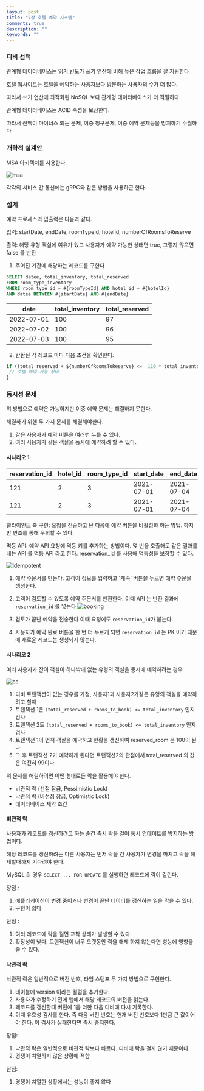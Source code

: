 ```yaml
---
layout: post
title: "7장 호텔 예약 시스템"
comments: true
description: ""
keywords: ""
---
```





### 디비 선택 
관계형 데이터베이스는 읽기 빈도가 쓰기 연산에 비해 높은 작업 흐름을 잘 지원한다

호텔 웹사이트는 호텔을 예약하는 사용자보다 방문하는 사용자의 수가 더 많다.

따라서 쓰기 연산에 최적화된 NoSQL 보다 관계형 데이터베이스가 더 적절하다

관계형 데이터베이스는  ACID 속성을 보장한다.

따라서 잔액이 마이너스 되는 문제, 이중 청구문제, 이중 예약 문제등을 방지하기 수월하다



### 개략적 설계안

MSA 아키텍처를 사용한다. 

![msa](/images/hotel/msa.jfif)

각각의 서비스 간 통신에는 gRPC와 같은 방법을 사용하곤 한다.


### 설계

예약 프로세스의 입출력은 다음과 같다.


입력: startDate, endDate, roomTypeId, hotelId, numberOfRoomsToReserve

출력: 해당 유형 객실에 여유가 있고 사용자가 예약 가능한 상태면 true,  그렇지 않으면 false 를 반환


1. 주어진 기간에 해당하는 레코드를 구한다

```sql
SELECT datee, total_inventory, total_reserved
FROM room_type_inventory
WHERE room_type_id = #{roomTypeId} AND hotel_id = #{hotelId}
AND datee BETWEEN #{startDate} AND #{endDate}
```


|  date       | total_inventory  |  total_reserved |  
|-------------|------------------|-----------------|
| 2022-07-01  | 100              | 97              |
| 2022-07-02  | 100              | 96              |
| 2022-07-03  | 100              | 95              |

2. 반환된 각 레코드 마다 다음 조건을 확인한다.

```js
if ((total_reserved + ${numberOfRoomsToReserve} <=  110 * total_inventory)) {
 // 호텔 예약 가능 상태
}
```



### 동시성 문제

위 방법으로 예약은 가능하지만 이중 예약 문제는 해결하지 못한다.

해결하기 위핸 두 가지 문제를 해결해야한다.

1. 같은 사용자가 예약 버튼을 여러번 누를 수 있다.
2. 여러 사용자가 같은 객실을 동시에 예약하려 할 수 있다.


#### 시나리오 1


| reservation_id | hotel_id | room_type_id | start_date | end_date   | status      | guest_id |
|----------------|----------|--------------|------------|------------|-------------|----------|
| 121            | 2        | 3            | 2021-07-01 | 2021-07-04 | pending_pay | guest1   |
| 121            | 2        | 3            | 2021-07-01 | 2021-07-04 | pending_pay | guest1   |



클라이언트 측 구현: 요청을 전송하고 난 다음에 예약 버튼을 비활성화 하는 방법. 하지만 변조를 통해 우회할 수 있다.

멱등 API: 예약 API 요청에 멱등 키를 추가하는 방법이다. 몇 번을 호출해도 같은 결과를 내는  API 를 멱등  API 라고 한다.
reservation_id 를 사용해 멱등성을 보장할 수 있다.

![Idempotent](/images/hotel/idempotent.png)



1. 예약 주문서를 만든다. 고객이 정보를 입력하고 '계속' 버튼을 누르면 예약 주문을 생성한다.
2. 고객이 검토할 수 있도록 예약 주문서를 반환한다. 이때  API 는 반환 결과에 `reservation_id` 를 넣는다
![booking](/images/hotel/booking.PNG)

3. 검토가 끝난 예약을 전송한다 이때 요청에도 `reservation_id`가 붙는다.
4. 사용자가 예약 완료 버튼을 한 번 더 누르게 되면 `reservation_id` 는 PK 이기 때문에 새로운 레코드는 생성되지 않는다.


#### 시나리오 2

여러 사용자가 잔여 객실이 하나밖에 없는 유형의 객실을 동시에 예약하려는 경우


![cc](/images/hotel/cc.png)

1. 디비 트랜잭션이 없는 경우를 가정, 사용자1과 사용자2가같은 유형의 객실을 예약하려고 할때
2. 트랜잭션 1은 `(total_reserved + rooms_to_book) <= total_inventory` 인지 검사
3. 트랜잭션 2도 `(total_reserved + rooms_to_book) <= total_inventory` 인지 검사
4. 트랜잭션 1이 먼저 객실을 예약하고 현황을 갱신하여 reserved_room 은 100이 된다
5. 그 후 트랜잭션 2가 예약하게 된다면 트랜잭션2의 관점에서 total_reserved 의 값은 여전히 99이다



위 문제를 해결하려면 어떤 형태로든 락을 활용해야 한다.


- 비관적 락 (선점 잠금, Pessimistic Lock)
- 낙관적 락 (비선점 잠금, Optimistic Lock)
- 데이터베이스 제약 조건



#### 비관적 락

사용자가 레코드를 갱신하려고 하는 순간 즉시 락을 걸어 동시 업데이트를 방지하는 방법이다.

해당 레코드를 갱신하려는 다른 사용자는 먼저 락을 건 사용자가 변경을 마치고 락을 해제할때까지 기다려야 한다.

MySQL 의 경우 `SELECT ... FOR UPDATE` 를 실행하면 레코드에 락이 걸린다.

장점 : 
1. 애플리케이션이 변경 중이거나 변경이 끝난 데이터를 갱신하는 일을 막을 수 있다.
2. 구현이 쉽다

단점 :
1. 여러 레코드에 락을 걸면 교착 상태가 발생할 수 있다.
2. 확장성이 낮다. 트랜잭션이 너무 오랫동안 락을 해제 하지 않는다면 성능에 영향을 줄 수 있다.


#### 낙관적 락

낙관적 락은 일반적으로 버전 번호, 타임 스탬프 두 가지 방법으로 구현한다.

1. 테이블에 version 이라는 컬럼을 추가한다.
2. 사용자가 수정하기 전에 앱에서 해당 레코드의 버전을 읽는다.
3. 레코드를 갱신할때 버전에 1을 더한 다음 디비에 다시 기록한다.
4. 이때 유효성 검사를 한다. 즉 다음 버전 번호는 현재 버전 번호보다 1만큼 큰 값이어야 한다. 이 검사가 실패한다면 즉시 중지한다.



장점:
1. 낙관적 락은 일반적으로 비관적 락보다 빠르다. 디비에 락을 걸지 않기 때문이다.
2. 경쟁이 치열하지 않은 상황에 적합

단점:
1. 경쟁이 치열한 상황에서는 성능이 좋지 않다







